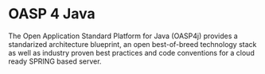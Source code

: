 # OASP 4 Java

The Open Application Standard Platform for Java (OASP4j) provides a standarized architecture blueprint, an open best-of-breed technology stack as well as industry proven best practices and code conventions for a cloud ready SPRING based server.